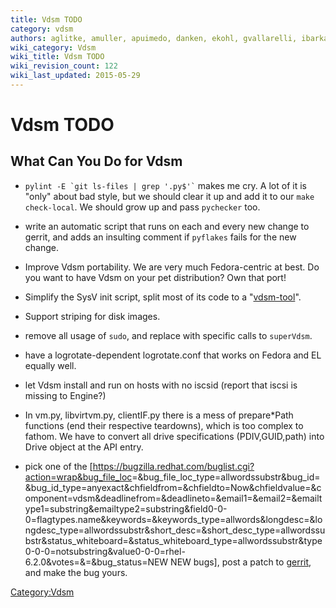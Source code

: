 ```yaml
---
title: Vdsm TODO
category: vdsm
authors: aglitke, amuller, apuimedo, danken, ekohl, gvallarelli, ibarkan, phoracek
wiki_category: Vdsm
wiki_title: Vdsm TODO
wiki_revision_count: 122
wiki_last_updated: 2015-05-29
---
```


# Vdsm TODO

## What Can You Do for Vdsm

*   `` pylint -E `git ls-files | grep '.py$'` `` makes me cry. A lot of it is "only" about bad style, but we should clear it up and add it to our `make check-local`. We should grow up and pass `pychecker` too.

<!-- -->

*   write an automatic script that runs on each and every new change to gerrit, and adds an insulting comment if `pyflakes` fails for the new change.

<!-- -->

*   Improve Vdsm portability. We are very much Fedora-centric at best. Do you want to have Vdsm on your pet distribution? Own that port!

<!-- -->

*   Simplify the SysV init script, split most of its code to a "[vdsm-tool](http://gerrit.ovirt.org/295)".

<!-- -->

*   Support striping for disk images.

<!-- -->

*   remove all usage of `sudo`, and replace with specific calls to `superVdsm`.

<!-- -->

*   have a logrotate-dependent logrotate.conf that works on Fedora and EL equally well.

<!-- -->

*   let Vdsm install and run on hosts with no iscsid (report that iscsi is missing to Engine?)

<!-- -->

*   In vm.py, libvirtvm.py, clientIF.py there is a mess of prepare\*Path functions (end their respective teardowns), which is too complex to fathom. We have to convert all drive specifications (PDIV,GUID,path) into Drive object at the API entry.

<!-- -->

*   pick one of the [<https://bugzilla.redhat.com/buglist.cgi?action=wrap&bug_file_loc>=&bug_file_loc_type=allwordssubstr&bug_id=&bug_id_type=anyexact&chfieldfrom=&chfieldto=Now&chfieldvalue=&component=vdsm&deadlinefrom=&deadlineto=&email1=&email2=&emailtype1=substring&emailtype2=substring&field0-0-0=flagtypes.name&keywords=&keywords_type=allwords&longdesc=&longdesc_type=allwordssubstr&short_desc=&short_desc_type=allwordssubstr&status_whiteboard=&status_whiteboard_type=allwordssubstr&type0-0-0=notsubstring&value0-0-0=rhel-6.2.0&votes=&=&bug_status=NEW NEW bugs], post a patch to [gerrit](http://gerrit.ovirt.org), and make the bug yours.

<Category:Vdsm>
